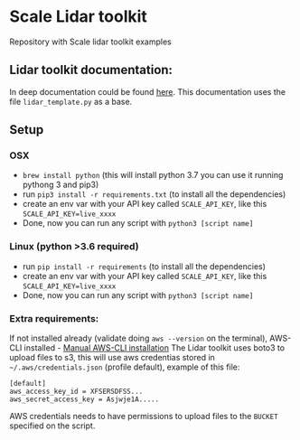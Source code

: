 # Scale Lidar toolkit
Repository with Scale lidar toolkit examples

## Lidar toolkit documentation:
In deep documentation could be found [here](https://fieldengineering.gitbook.io/lidar-conversion/load-raw-lidar-data/intro). This documentation uses the file `lidar_template.py` as a base.

## Setup
### OSX
- `brew install python` (this will install python 3.7 you can use it running pythong 3 and pip3)
- run `pip3 install -r requirements.txt` (to install all the dependencies)
- create an env var with your API key called `SCALE_API_KEY`, like this `SCALE_API_KEY=live_xxxx`
- Done, now you can run any script with `python3 [script name]`

### Linux (python >3.6 required)
- run `pip install -r requirements` (to install all the dependencies)
- create an env var with your API key called `SCALE_API_KEY`, like this `SCALE_API_KEY=live_xxxx`
- Done, now you can run any script with `python3 [script name]`

### Extra requirements:
If not installed already (validate doing `aws --version` on the terminal), AWS-CLI installed  - [Manual AWS-CLI installation](https://docs.aws.amazon.com/cli/latest/userguide/install-cliv2.html)
The Lidar toolkit uses boto3 to upload files to s3, this will use aws credentias stored in `~/.aws/credentials.json` (profile default), example of this file:
```
[default]
aws_access_key_id = XFSERSDFSS...
aws_secret_access_key = Asjwje1A.....
```
AWS credentials needs to have permissions to upload files to the `BUCKET` specified on the script.
